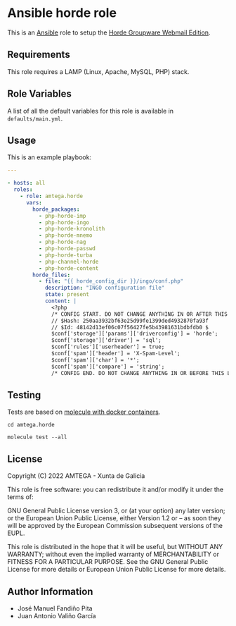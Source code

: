 # Ansible horde role

This is an [Ansible](http://www.ansible.com) role to setup the [Horde Groupware Webmail Edition](https://www.horde.org/apps/webmail).

## Requirements

This role requires a LAMP (Linux, Apache, MySQL, PHP) stack.

## Role Variables

A list of all the default variables for this role is available in `defaults/main.yml`.

## Usage

This is an example playbook:

```yaml
---

- hosts: all
  roles:
    - role: amtega.horde
      vars:
        horde_packages:
          - php-horde-imp
          - php-horde-ingo
          - php-horde-kronolith
          - php-horde-mnemo
          - php-horde-nag
          - php-horde-passwd
          - php-horde-turba
          - php-channel-horde
          - php-horde-content
        horde_files:
          - file: "{{ horde_config_dir }}/ingo/conf.php"
            description: "INGO configuration file"
            state: present
            content: |
              <?php
              /* CONFIG START. DO NOT CHANGE ANYTHING IN OR AFTER THIS LINE. */
              // $Hash: 250aa3932bf63e25d99fe1399ded4932870fa93f
              // $Id: 48142d13ef06c07f56427fe5b43981631bdbfdb0 $
              $conf['storage']['params']['driverconfig'] = 'horde';
              $conf['storage']['driver'] = 'sql';
              $conf['rules']['userheader'] = true;
              $conf['spam']['header'] = 'X-Spam-Level';
              $conf['spam']['char'] = '*';
              $conf['spam']['compare'] = 'string';
              /* CONFIG END. DO NOT CHANGE ANYTHING IN OR BEFORE THIS LINE. */

```

## Testing

Tests are based on [molecule with docker containers](https://molecule.readthedocs.io/en/latest/installation.html).

```shell
cd amtega.horde

molecule test --all
```

## License

Copyright (C) 2022 AMTEGA - Xunta de Galicia

This role is free software: you can redistribute it and/or modify it under the terms of:

GNU General Public License version 3, or (at your option) any later version; or the European Union Public License, either Version 1.2 or – as soon they will be approved by the European Commission ­subsequent versions of the EUPL.

This role is distributed in the hope that it will be useful, but WITHOUT ANY WARRANTY; without even the implied warranty of MERCHANTABILITY or FITNESS FOR A PARTICULAR PURPOSE.  See the GNU General Public License for more details or European Union Public License for more details.

## Author Information

- José Manuel Fandiño Pita
- Juan Antonio Valiño García
